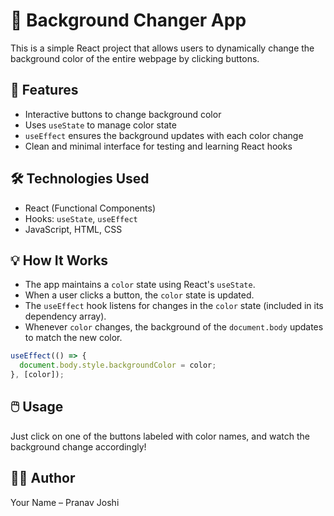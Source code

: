 # 🎨 Background Changer App

This is a simple React project that allows users to dynamically change the background color of the entire webpage by clicking buttons.

## 🚀 Features
- Interactive buttons to change background color
- Uses `useState` to manage color state
- `useEffect` ensures the background updates with each color change
- Clean and minimal interface for testing and learning React hooks

## 🛠️ Technologies Used
- React (Functional Components)
- Hooks: `useState`, `useEffect`
- JavaScript, HTML, CSS

## 💡 How It Works
- The app maintains a `color` state using React's `useState`.
- When a user clicks a button, the `color` state is updated.
- The `useEffect` hook listens for changes in the `color` state (included in its dependency array).
- Whenever `color` changes, the background of the `document.body` updates to match the new color.

```jsx
useEffect(() => {
  document.body.style.backgroundColor = color;
}, [color]);
```

## 🖱️ Usage
Just click on one of the buttons labeled with color names, and watch the background change accordingly!

## 🧑‍💻 Author
Your Name – Pranav Joshi

